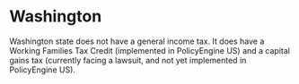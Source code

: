 # Washington

Washington state does not have a general income tax.
It does have a Working Families Tax Credit (implemented in PolicyEngine US) and a capital gains tax (currently facing a lawsuit, and not yet implemented in PolicyEngine US).
